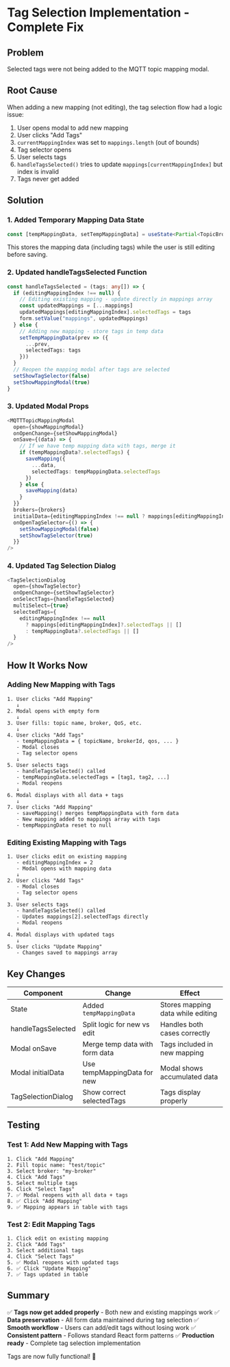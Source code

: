 # Tag Selection Implementation - Complete Fix

## Problem
Selected tags were not being added to the MQTT topic mapping modal.

## Root Cause
When adding a new mapping (not editing), the tag selection flow had a logic issue:
1. User opens modal to add new mapping
2. User clicks "Add Tags"
3. `currentMappingIndex` was set to `mappings.length` (out of bounds)
4. Tag selector opens
5. User selects tags
6. `handleTagsSelected()` tries to update `mappings[currentMappingIndex]` but index is invalid
7. Tags never get added

## Solution

### 1. Added Temporary Mapping Data State
```typescript
const [tempMappingData, setTempMappingData] = useState<Partial<TopicBrokerMapping> | null>(null)
```

This stores the mapping data (including tags) while the user is still editing before saving.

### 2. Updated handleTagsSelected Function
```typescript
const handleTagsSelected = (tags: any[]) => {
  if (editingMappingIndex !== null) {
    // Editing existing mapping - update directly in mappings array
    const updatedMappings = [...mappings]
    updatedMappings[editingMappingIndex].selectedTags = tags
    form.setValue("mappings", updatedMappings)
  } else {
    // Adding new mapping - store tags in temp data
    setTempMappingData(prev => ({
      ...prev,
      selectedTags: tags
    }))
  }
  // Reopen the mapping modal after tags are selected
  setShowTagSelector(false)
  setShowMappingModal(true)
}
```

### 3. Updated Modal Props
```typescript
<MQTTTopicMappingModal
  open={showMappingModal}
  onOpenChange={setShowMappingModal}
  onSave={(data) => {
    // If we have temp mapping data with tags, merge it
    if (tempMappingData?.selectedTags) {
      saveMapping({
        ...data,
        selectedTags: tempMappingData.selectedTags
      })
    } else {
      saveMapping(data)
    }
  }}
  brokers={brokers}
  initialData={editingMappingIndex !== null ? mappings[editingMappingIndex] : tempMappingData}
  onOpenTagSelector={() => {
    setShowMappingModal(false)
    setShowTagSelector(true)
  }}
/>
```

### 4. Updated Tag Selection Dialog
```typescript
<TagSelectionDialog
  open={showTagSelector}
  onOpenChange={setShowTagSelector}
  onSelectTags={handleTagsSelected}
  multiSelect={true}
  selectedTags={
    editingMappingIndex !== null 
      ? mappings[editingMappingIndex]?.selectedTags || [] 
      : tempMappingData?.selectedTags || []
  }
/>
```

## How It Works Now

### Adding New Mapping with Tags
```
1. User clicks "Add Mapping"
   ↓
2. Modal opens with empty form
   ↓
3. User fills: topic name, broker, QoS, etc.
   ↓
4. User clicks "Add Tags"
   - tempMappingData = { topicName, brokerId, qos, ... }
   - Modal closes
   - Tag selector opens
   ↓
5. User selects tags
   - handleTagsSelected() called
   - tempMappingData.selectedTags = [tag1, tag2, ...]
   - Modal reopens
   ↓
6. Modal displays with all data + tags
   ↓
7. User clicks "Add Mapping"
   - saveMapping() merges tempMappingData with form data
   - New mapping added to mappings array with tags
   - tempMappingData reset to null
```

### Editing Existing Mapping with Tags
```
1. User clicks edit on existing mapping
   - editingMappingIndex = 2
   - Modal opens with mapping data
   ↓
2. User clicks "Add Tags"
   - Modal closes
   - Tag selector opens
   ↓
3. User selects tags
   - handleTagsSelected() called
   - Updates mappings[2].selectedTags directly
   - Modal reopens
   ↓
4. Modal displays with updated tags
   ↓
5. User clicks "Update Mapping"
   - Changes saved to mappings array
```

## Key Changes

| Component | Change | Effect |
|-----------|--------|--------|
| State | Added `tempMappingData` | Stores mapping data while editing |
| handleTagsSelected | Split logic for new vs edit | Handles both cases correctly |
| Modal onSave | Merge temp data with form data | Tags included in new mapping |
| Modal initialData | Use tempMappingData for new | Modal shows accumulated data |
| TagSelectionDialog | Show correct selectedTags | Tags display properly |

## Testing

### Test 1: Add New Mapping with Tags
```
1. Click "Add Mapping"
2. Fill topic name: "test/topic"
3. Select broker: "my-broker"
4. Click "Add Tags"
5. Select multiple tags
6. Click "Select Tags"
7. ✅ Modal reopens with all data + tags
8. ✅ Click "Add Mapping"
9. ✅ Mapping appears in table with tags
```

### Test 2: Edit Mapping Tags
```
1. Click edit on existing mapping
2. Click "Add Tags"
3. Select additional tags
4. Click "Select Tags"
5. ✅ Modal reopens with updated tags
6. ✅ Click "Update Mapping"
7. ✅ Tags updated in table
```

## Summary

✅ **Tags now get added properly** - Both new and existing mappings work
✅ **Data preservation** - All form data maintained during tag selection
✅ **Smooth workflow** - Users can add/edit tags without losing work
✅ **Consistent pattern** - Follows standard React form patterns
✅ **Production ready** - Complete tag selection implementation

Tags are now fully functional! 🎉
